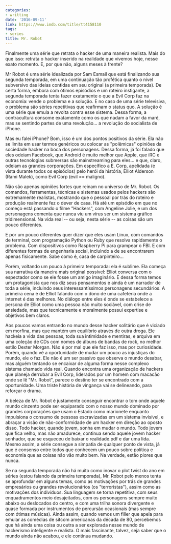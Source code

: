 ```yaml
---
categories:
- writting
date: '2016-09-11'
link: https://www.imdb.com/title/tt4158110
tags:
- series
title: Mr. Robot
---
```


Finalmente uma série que retrata o hacker de uma maneira realista. Mais do que isso: retrata o hacker inserido na realidade que vivemos hoje, nesse exato momento. E, por que não, alguns meses à frente?

Mr Robot é uma série idealizada por Sam Esmail que está finalizando sua segunda temporada, em uma continuação tão profética quanto o nível subversivo das ideias contidas em seu original (a primeira temporada). De certa forma, embora com ótimos episódios e um roteiro instigante, a segunda temporada tenta fazer exatamente o que a Evil Corp faz na economia: vende o problema e a solução. E no caso de uma série televisiva, o problema são séries repetitivas que reafirmam o status quo. A solução é uma série que emula a revolta contra esse sistema. Dessa forma, a contracultura consome exatamente como os que nadam a favor da maré, mas se sentindo partes de uma revolução... a revolução do socialista de iPhone.

Mas eu falei iPhone? Bom, isso é um dos pontos positivos da série. Ela não se limita em usar termos genéricos ou colocar as "polêmicas" opiniões da sociedade hacker na boca dos personagens. Dessa forma, já foi falado que eles odeiam Facebook, que Android é muito melhor que Apple, que iRC  e outras tecnologias submersas são mainstreaming para eles... e que, claro, odeiam as grandes corporações. Em específico a E. Corp, apelidada (e vista durante todos os episódios) pelo herói da história, Elliot Alderson (Rami Malek), como Evil Corp (evil == maligno).

Não são apenas opiniões fortes que reinam no universo de Mr. Robot. Os comandos, ferramentas, técnicas e sistemas usados pelos hackers são extremamente realistas, mostrando que o pessoal por trás do roteiro e produção realmente fez o dever de casa. Há até um episódio em que no começo está passando o filme "Hackers", com Angeline Jolie, e um dos personagens comenta que nunca viu um vírus ser um sistema gráfico tridimensional. Na vida real -- ou seja, nesta série -- as coisas são um pouco diferentes.

E por um pouco diferentes quer dizer que eles usam Linux, com comandos de terminal, com programação Python ou Ruby que resolva rapidamente o problema. Com dispositivos como Raspberry Pi para grampear o FBI. E com diferentes formas de engenharia social, incluindo a de se encontrarem apenas fisicamente. Sabe como é, casa de carpinteiro...

Porém, voltando um pouco à primeira temporada: ela é sublime. Ela começa sua narrativa da maneira mais original possível: Elliot conversa com o espectador como se ele fosse um amigo imaginário. E dessa forma temos um protagonista que nos diz seus pensamentos e ainda é um narrador de toda a série, incluindo seus interessantíssimos personagens secundários. A primeira cena é de Elliot falando com o dono de uma cafeteria onde a internet é das melhores. No diálogo entre eles é onde se estabelece a persona de Elliot como uma pessoa não muito sociável, com crise de ansiedade, mas que tecnicamente e moralmente possui expertise e objetivos bem claros.

Aos poucos vamos entrando no mundo desse hacker solitário que é viciado em morfina, mas que mantém um equilíbrio através de outra droga. Ele hackeia a vida das pessoas, toda sua intimidade e mentiras, e arquiva em uma coleção de CDs com nomes de álbuns de bandas de rock, no melhor estilo Dexter Morgan. Não é por mal que ele faz isso, mas por curiosidade. Porém, quando vê a oportunidade de mudar um pouco as injustiças do mundo, ele o faz. Ele não é um ser passivo que observa o mundo desabar, mas alguém tentando se encaixar de alguma forma nesse complexo sistema chamado vida real. Quando encontra uma organização de hackers que planeja derrubar a Evil Corp, liderados por um homem com macacão onde se lê "Mr. Robot", parece o destino ter se encontrado com a oportunidade. Uma triste história de vingança vai se delineando, para reforçar o drama.

A beleza de Mr. Robot é justamente conseguir encontrar o tom onde aquele mundo cinzento pode ser equiparado com o nosso mundo dominado por grandes corporações que usam o Estado como marionete enquanto impulsiona o consumo de pessoas escravizadas em um sistema invisível, e abraçar a visão de não-conformidade de um hacker em direção ao oposto disso. Todo hacker, quando jovem, sonha em mudar o mundo. Todo jovem que fica velho, mas não amadurece, continua sendo aquele jovem hacker sonhador, que se esqueceu de baixar o realidade.pdf e dar uma lida. Mesmo assim, a série consegue a simpatia de qualquer ponto de vista, já que é consenso entre todos que conhecem um pouco sobre política e economia que as coisas não vão muito bem. Na verdade, estão piores que nunca.

Se na segunda temporada não há muito como inovar o plot twist do ano em séries (estou falando da primeira temporada), Mr. Robot pelo menos tenta se aprofundar em alguns temas, como as motivações por trás de grandes empresários ou grandes revolucionários (os "terroristas"), assim como as motivações dos indivíduos. Sua linguagem se torna repetitiva, com seus enquadramentos meio desajeitados, com os personagens sempre muito abaixo ou deslocados do centro, e com uma trilha sonora divergente e quase formada por instrumentos de percursão ocasionais (mas sempre com ótimas músicas). Ainda assim, quando vemos um filler que apela para emular as comédias de sitcom americanas da década de 80, percebemos que há ainda uma coisa ou outra a ser explorada nesse mundo de hackerismo inteligente e realista. O mais fascinante, talvez, seja saber que o mundo ainda não acabou, e ele continua mudando.

